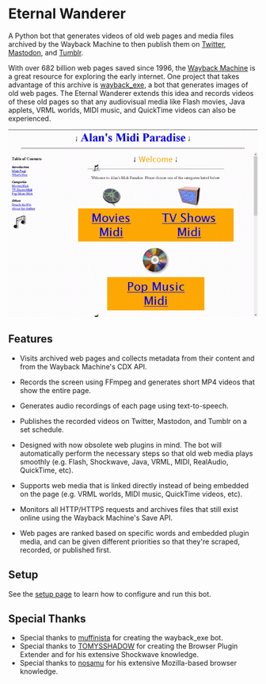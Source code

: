 # Eternal Wanderer

A Python bot that generates videos of old web pages and media files archived by the Wayback Machine to then publish them on [Twitter](https://twitter.com/waybackwanderer), [Mastodon](https://botsin.space/@eternalwanderer), and [Tumblr](https://waybackwanderer.tumblr.com).

With over 682 billion web pages saved since 1996, the [Wayback Machine](https://web.archive.org/) is a great resource for exploring the early internet. One project that takes advantage of this archive is [wayback_exe](https://github.com/muffinista/wayback_exe), a bot that generates images of old web pages. The Eternal Wanderer extends this idea and records videos of these old pages so that any audiovisual media like Flash movies, Java applets, VRML worlds, MIDI music, and QuickTime videos can also be experienced.

![The web page "http://www.geocities.com:80/Hollywood/Hills/5988/" as seen on December 1996 via the Wayback Machine.](Images/page.gif)

## Features

* Visits archived web pages and collects metadata from their content and from the Wayback Machine's CDX API.

* Records the screen using FFmpeg and generates short MP4 videos that show the entire page.

* Generates audio recordings of each page using text-to-speech.

* Publishes the recorded videos on Twitter, Mastodon, and Tumblr on a set schedule.

* Designed with now obsolete web plugins in mind. The bot will automatically perform the necessary steps so that old web media plays smoothly (e.g. Flash, Shockwave, Java, VRML, MIDI, RealAudio, QuickTime, etc).

* Supports web media that is linked directly instead of being embedded on the page (e.g. VRML worlds, MIDI music, QuickTime videos, etc).

* Monitors all HTTP/HTTPS requests and archives files that still exist online using the Wayback Machine's Save API.

* Web pages are ranked based on specific words and embedded plugin media, and can be given different priorities so that they're scraped, recorded, or published first.

## Setup

See the [setup page](Source/README.md) to learn how to configure and run this bot.

## Special Thanks

* Special thanks to [muffinista](https://github.com/muffinista) for creating the wayback_exe bot.
* Special thanks to [TOMYSSHADOW](https://github.com/tomysshadow) for creating the Browser Plugin Extender and for his extensive Shockwave knowledge.
* Special thanks to [nosamu](https://github.com/n0samu) for his extensive Mozilla-based browser knowledge.